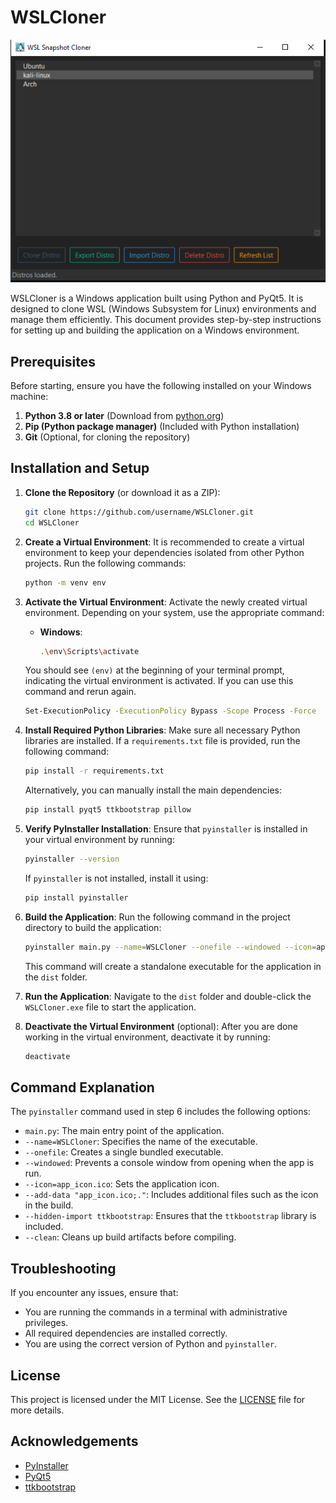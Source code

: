# WSLCloner

![](./wslExample.PNG)

WSLCloner is a Windows application built using Python and PyQt5. It is designed to clone WSL (Windows Subsystem for Linux) environments and manage them efficiently. This document provides step-by-step instructions for setting up and building the application on a Windows environment.

## Prerequisites

Before starting, ensure you have the following installed on your Windows machine:

1. **Python 3.8 or later** (Download from [python.org](https://www.python.org/downloads/))
2. **Pip (Python package manager)** (Included with Python installation)
3. **Git** (Optional, for cloning the repository)

## Installation and Setup

1. **Clone the Repository** (or download it as a ZIP):
    ```bash
    git clone https://github.com/username/WSLCloner.git
    cd WSLCloner
    ```

2. **Create a Virtual Environment**:
    It is recommended to create a virtual environment to keep your dependencies isolated from other Python projects. Run the following commands:
    ```bash
    python -m venv env
    ```

3. **Activate the Virtual Environment**:
    Activate the newly created virtual environment. Depending on your system, use the appropriate command:

    - **Windows**:
      ```bash
      .\env\Scripts\activate
      ```



    You should see `(env)` at the beginning of your terminal prompt, indicating the virtual environment is activated. If you can use this command and rerun again.
    ```bash
    Set-ExecutionPolicy -ExecutionPolicy Bypass -Scope Process -Force
    ```

4. **Install Required Python Libraries**:
    Make sure all necessary Python libraries are installed. If a `requirements.txt` file is provided, run the following command:
    ```bash
    pip install -r requirements.txt
    ```

    Alternatively, you can manually install the main dependencies:
    ```bash
    pip install pyqt5 ttkbootstrap pillow
    ```

5. **Verify PyInstaller Installation**:
    Ensure that `pyinstaller` is installed in your virtual environment by running:
    ```bash
    pyinstaller --version
    ```
    If `pyinstaller` is not installed, install it using:
    ```bash
    pip install pyinstaller
    ```

6. **Build the Application**:
    Run the following command in the project directory to build the application:
    ```bash
    pyinstaller main.py --name=WSLCloner --onefile --windowed --icon=app_icon.ico --add-data "app_icon.ico;." --hidden-import ttkbootstrap --clean
    ```

    This command will create a standalone executable for the application in the `dist` folder.

7. **Run the Application**:
    Navigate to the `dist` folder and double-click the `WSLCloner.exe` file to start the application.

8. **Deactivate the Virtual Environment** (optional):
    After you are done working in the virtual environment, deactivate it by running:
    ```bash
    deactivate
    ```

## Command Explanation

The `pyinstaller` command used in step 6 includes the following options:

- `main.py`: The main entry point of the application.
- `--name=WSLCloner`: Specifies the name of the executable.
- `--onefile`: Creates a single bundled executable.
- `--windowed`: Prevents a console window from opening when the app is run.
- `--icon=app_icon.ico`: Sets the application icon.
- `--add-data "app_icon.ico;."`: Includes additional files such as the icon in the build.
- `--hidden-import ttkbootstrap`: Ensures that the `ttkbootstrap` library is included.
- `--clean`: Cleans up build artifacts before compiling.

## Troubleshooting

If you encounter any issues, ensure that:

- You are running the commands in a terminal with administrative privileges.
- All required dependencies are installed correctly.
- You are using the correct version of Python and `pyinstaller`.

## License

This project is licensed under the MIT License. See the [LICENSE](LICENSE) file for more details.

## Acknowledgements

- [PyInstaller](https://www.pyinstaller.org/)
- [PyQt5](https://pypi.org/project/PyQt5/)
- [ttkbootstrap](https://github.com/israel-dryer/ttkbootstrap)
